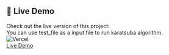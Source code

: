 ## 🚀 Live Demo
Check out the live version of this project:<br/>
You can use test_file as a input file to run karatsuba algorithm.<br/>
![Vercel](https://img.shields.io/badge/deployed%20on-vercel-%23000000?style=for-the-badge&logo=vercel&logoColor=white) <br/>
 [Live Demo](https://visualizationofalgorithms.vercel.app/)
